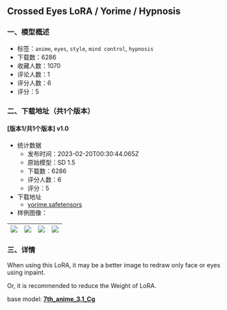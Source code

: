 ## Crossed Eyes LoRA / Yorime / Hypnosis
### 一、模型概述

- 标签：`anime`, `eyes`, `style`, `mind control`, `hypnosis`
- 下载数：6286
- 收藏人数：1070
- 评论人数：1
- 评分人数：6
- 评分：5

### 二、下载地址（共1个版本）

#### [版本1/共1个版本] v1.0

- 统计数据
  - 发布时间：2023-02-20T00:30:44.065Z
  - 原始模型：SD 1.5
  - 下载数：6286
  - 评分人数：6
  - 评分：5
- 下载地址
  - [yorime.safetensors](https://civitai.com/api/download/models/9769)
- 样例图像：

| <img src="https://image.civitai.com/xG1nkqKTMzGDvpLrqFT7WA/ac23120e-272a-4828-19c5-f4c2ef8d8500/width=450/94739.jpeg" /> | <img src="https://image.civitai.com/xG1nkqKTMzGDvpLrqFT7WA/d07bf846-b5b7-4a38-7fab-7a6dfcf2e300/width=450/94745.jpeg" /> | <img src="https://image.civitai.com/xG1nkqKTMzGDvpLrqFT7WA/98f767a7-bd78-4ee4-67af-6304d54d8c00/width=450/94744.jpeg" /> | <img src="https://image.civitai.com/xG1nkqKTMzGDvpLrqFT7WA/c98548e7-8278-479c-8e37-a7e76b7e1b00/width=450/94743.jpeg" /> |
| ---- | ---- | ---- | ---- |


### 三、详情
<p>When using this LoRA, it may be a better image to redraw only face or eyes using inpaint.</p><p>Or, it is recommended to reduce the Weight of LoRA.</p><p>base model: <a target="_blank" rel="ugc" href="https://huggingface.co/syaimu/7th_test"><strong><u>7th_anime_3.1_Cg</u></strong></a></p>